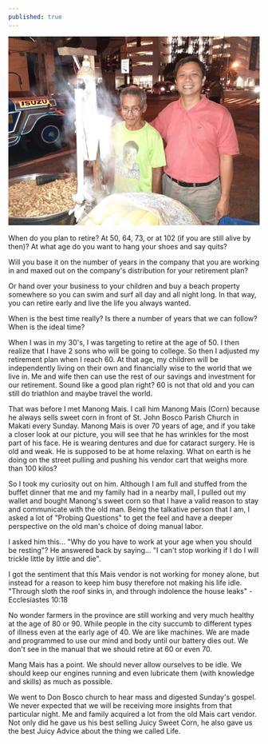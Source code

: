 ```yaml
---
published: true
---
```

![Retire](/images/Retire.jpg)

When do you plan to retire? 
At 50, 64, 73, or at 102 (if you are still alive by then)? 
At what age do you want to hang your shoes and say quits?

Will you base it on the number of years in the company that you are working in and maxed out on the company's distribution for your retirement plan?

Or hand over your business to your children and buy a beach property somewhere so you can swim and surf all day and all night long. 
In that way, you can retire early and live the life you always wanted.

When is the best time really? 
Is there a number of years that we can follow? 
When is the ideal time?

When I was in my 30's, I was targeting to retire at the age of 50. 
I then realize that I have 2 sons who will be going to college. 
So then I adjusted my retirement plan when I reach 60.
At that age, my children will be independently living on their own and financially wise to the world that we live in. 
Me and wife then can use the rest of our savings and investment for our retirement.
Sound like a good plan right? 
60 is not that old and you can still do triathlon and maybe travel the world. 

That was before I met Manong Mais. I call him Manong Mais (Corn) because he always sells sweet corn in front of St. John Bosco Parish Church in Makati every Sunday.
Manong Mais is over 70 years of age, and if you take a closer look at our picture, you will see that he has wrinkles for the most part of his face. 
He is wearing dentures and due for cataract surgery. He is old and weak. He is supposed to be at home relaxing.
What on earth is he doing on the street pulling and pushing his vendor cart that weighs more than 100 kilos?

So I took my curiosity out on him. Although I am full and stuffed from the buffet dinner that me and my family had in a nearby mall, I pulled out my wallet and bought Manong's sweet corn so that I have a valid reason to stay and communicate with the old man.
Being the talkative person that I am, I asked a lot of "Probing Questions" to get the feel and have a deeper perspective on the old man's choice of doing manual labor. 
  
I asked him this... "Why do you have to work at your age when you should be resting"?
He answered back by saying... "I can't stop working if I do I will trickle little by little and die".

I got the sentiment that this Mais vendor is not working for money alone, but instead for a reason to keep him busy therefore not making his life idle.  
"Through sloth the roof sinks in, and through indolence the house leaks" -Ecclesiastes 10:18

No wonder farmers in the province are still working and very much healthy at the age of 80 or 90. 
While people in the city succumb to different types of illness even at the early age of 40.
We are like machines. We are made and programmed to use our mind and body until our battery dies out.
We don't see in the manual that we should retire at 60 or even 70. 

Mang Mais has a point. We should never allow ourselves to be idle. We should keep our engines running and even lubricate them (with knowledge and skills) as much as possible.

We went to Don Bosco church to hear mass and digested Sunday's gospel. We never expected that we will be receiving more insights from that particular night.
Me and family acquired a lot from the old Mais cart vendor. 
Not only did he gave us his best selling Juicy Sweet Corn, he also gave us the best Juicy Advice about the thing we called Life.  